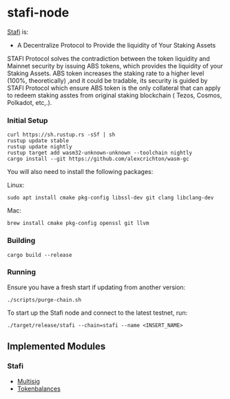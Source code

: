 # stafi-node

[Stafi](https://stafi.io) is:
- A Decentralize Protocol to Provide the liquidity of Your Staking Assets

STAFI Protocol solves the contradiction between the token liquidity and Mainnet security by issuing ABS tokens, which provides the liquidity of your Staking Assets. ABS token increases the staking rate to a higher level (100%, theoretically) ,and it could be tradable, its security is guided by STAFI Protocol which ensure ABS token is the only collateral that can apply to redeem staking asstes from original staking blockchain ( Tezos, Cosmos, Polkadot, etc,.).

### Initial Setup

```
curl https://sh.rustup.rs -sSf | sh
rustup update stable
rustup update nightly
rustup target add wasm32-unknown-unknown --toolchain nightly
cargo install --git https://github.com/alexcrichton/wasm-gc
```

You will also need to install the following packages:

Linux:
```
sudo apt install cmake pkg-config libssl-dev git clang libclang-dev
```

Mac:
```
brew install cmake pkg-config openssl git llvm
```

### Building

```
cargo build --release
```

### Running

Ensure you have a fresh start if updating from another version:
```
./scripts/purge-chain.sh
```
To start up the Stafi node and connect to the latest testnet, run:
```
./target/release/stafi --chain=stafi --name <INSERT_NAME>
```

## Implemented Modules

### Stafi

* [Multisig](https://github.com/stafiprotocol/stafi/tree/master/node/modules/stafi-multisig)
* [Tokenbalances](https://github.com/stafiprotocol/stafi/tree/master/node/modules/tokenbalances)
